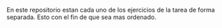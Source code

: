 En este repositorio estan cada uno de los ejercicios de la tarea de forma separada. Esto con el fin de que sea mas ordenado. 

